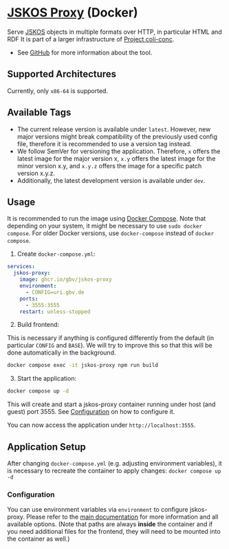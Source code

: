 # [JSKOS Proxy](https://github.com/gbv/jskos-proxy) (Docker)

Serve [JSKOS] objects in multiple formats over HTTP, in particular HTML and RDF It is part of a larger infrastructure of [Project coli-conc](https://coli-conc.gbv.de).

- See [GitHub](https://github.com/gbv/jskos-proxy) for more information about the tool.

## Supported Architectures
Currently, only `x86-64` is supported.

## Available Tags
- The current release version is available under `latest`. However, new major versions might break compatibility of the previously used config file, therefore it is recommended to use a version tag instead.
- We follow SemVer for versioning the application. Therefore, `x` offers the latest image for the major version x, `x.y` offers the latest image for the minor version x.y, and `x.y.z` offers the image for a specific patch version x.y.z.
- Additionally, the latest development version is available under `dev`.

## Usage
It is recommended to run the image using [Docker Compose](https://docs.docker.com/compose/). Note that depending on your system, it might be necessary to use `sudo docker compose`. For older Docker versions, use `docker-compose` instead of `docker compose`.

1. Create `docker-compose.yml`:

```yml
services:
  jskos-proxy:
    image: ghcr.io/gbv/jskos-proxy
    environment:
      - CONFIG=uri.gbv.de
    ports:
      - 3555:3555
    restart: unless-stopped
```

2. Build frontend:

This is necessary if anything is configured differently from the default (in particular `CONFIG` and `BASE`). We will try to improve this so that this will be done automatically in the background.

```bash
docker compose exec -it jskos-proxy npm run build
```

3. Start the application:

```bash
docker compose up -d
```

This will create and start a jskos-proxy container running under host (and guest) port 3555. See [Configuration](#configuration) on how to configure it.

You can now access the application under `http://localhost:3555`.

## Application Setup
After changing `docker-compose.yml` (e.g. adjusting environment variables), it is necessary to recreate the container to apply changes: `docker compose up -d`

### Configuration
You can use environment variables via `environment` to configure jskos-proxy. Please refer to the [main documentation](../README.md#configuration) for more information and all available options. (Note that paths are always **inside** the container and if you need additional files for the frontend, they will need to be mounted into the container as well.)

[JSKOS]: https://gbv.github.io/jskos/jskos.html
